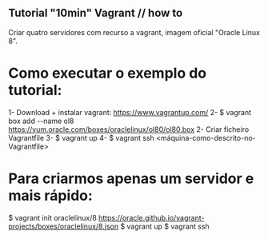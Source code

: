 ## Tutorial "10min" Vagrant // how to
Criar quatro servidores com recurso a vagrant, imagem oficial "Oracle Linux 8".

# Como executar o exemplo do tutorial:
1- Download + instalar vagrant: https://www.vagrantup.com/
2- $ vagrant box add --name ol8 https://yum.oracle.com/boxes/oraclelinux/ol80/ol80.box
2- Criar ficheiro Vagrantfile
3- $ vagrant up
4- $ vagrant ssh <máquina-como-descrito-no-Vagrantfile>


# Para criarmos apenas um servidor e mais rápido:
$ vagrant init oraclelinux/8 https://oracle.github.io/vagrant-projects/boxes/oraclelinux/8.json
$ vagrant up
$ vagrant ssh
